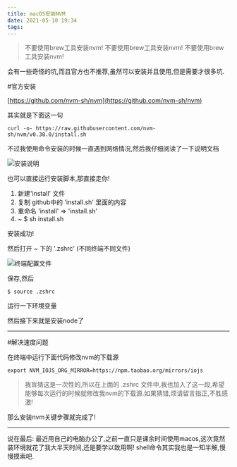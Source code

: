 ```yaml
---
title: macOS安装NVM
date: 2021-05-10 19:34
tags:
---
```


> 不要使用brew工具安装nvm!
> 不要使用brew工具安装nvm!
> 不要使用brew工具安装nvm!

会有一些奇怪的坑,而且官方也不推荐,虽然可以安装并且使用,但是需要才很多坑.

#官方安装

[https://github.com/nvm-sh/nvm](https://github.com/nvm-sh/nvm)

其实就是下面这一句

```
curl -o- https://raw.githubusercontent.com/nvm-sh/nvm/v0.38.0/install.sh
```

不过我使用命令安装的时候一直遇到网络情况,然后我仔细阅读了一下说明文档

![安装说明](../macOS安装NVM/1020905986.jpg)

也可以直接运行安装脚本,那直接走你!

1. 新建'install' 文件
2. 复制 github中的 'install.sh' 里面的内容
3. 重命名 'install' => 'install.sh'
4. ~ $ sh install.sh

安装成功!

然后打开 ~ 下的 '.zshrc' (不同终端不同文件)

![终端配置文件](../macOS安装NVM/2189619559.jpg)

保存,然后

```
$ source .zshrc
```

运行一下环境变量

然后接下来就是安装node了

---

#解决速度问题

在终端中运行下面代码修改nvm的下载源

```
export NVM_IOJS_ORG_MIRROR=https://npm.taobao.org/mirrors/iojs
```

> 我盲猜这是一次性的,所以在上面的 .zshrc 文件中,我也加入了这一段,希望能够每次运行的时候就修改我nvm的下载源.如果猜错,烦请留言指正,不胜感激!

那么安装nvm关键步骤就完成了!

---

说在最后: 最近用自己的电脑办公了,之前一直只是课余时间使用macos,这次竟然装环境就花了我大半天时间,还是要学以致用啊!
shell命令其实我也是一知半解,慢慢摸索吧.
